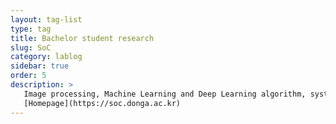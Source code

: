```yaml
---
layout: tag-list
type: tag
title: Bachelor student research
slug: SoC
category: lablog
sidebar: true
order: 5
description: >
   Image processing, Machine Learning and Deep Learning algorithm, system and algothim development using **C/C++, Matlab, MFC, python, Verilog**<br/>
   [Homepage](https://soc.donga.ac.kr)
---
```

